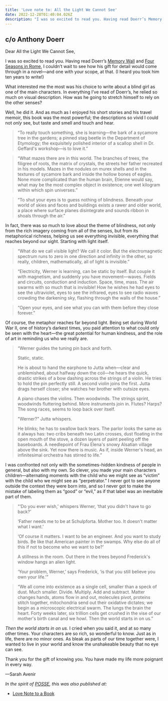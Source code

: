 ```yaml
---
title: 'Love note to: All the Light We Cannot See'
date: 2022-12-28T01:40:04.026Z
description: "I was so excited to read you. Having read Doerr’s Memory Wall and Four Seasons in Rome, I couldn’t wait to see how his gift for detail would come through in a novel—and one with your scope, at that. (I heard you took him ten years to write!) What interested me the most was his choice to write about a blind girl as one of the main characters. In everything I’ve read of Doerr’s, he relied so much on visual description. How was he going to stretch himself to rely on the other senses?..."
---
```


## c/o Anthony Doerr

Dear All the Light We Cannot See,

I was so excited to read you. Having read Doerr’s [Memory Wall](https://www.anthonydoerr.com/books/memory-wall) and [Four Seasons in Rome](https://www.anthonydoerr.com/books/four-seasons-in-rome), I couldn’t wait to see how his gift for detail would come through in a novel—and one with your scope, at that. (I heard you took him ten years to write!)

What interested me the most was his choice to write about a blind girl as one of the main characters. In everything I’ve read of Doerr’s, he relied so much on visual description. How was he going to stretch himself to rely on the other senses?

Well, he did it. And as much as I enjoyed his short stories and his travel memoir, this book was the most powerful; the descriptions so vivid I could not *only* see, but taste and smell and touch and hear.

> “To really touch something, she is learning—the bark of a sycamore tree in the gardens; a pinned stag beetle in the Department of Etymology; the exquisitely polished interior of a scallop shell in Dr. Geffard's workshop—is to love it.”

> “What mazes there are in this world. The branches of trees, the filigree of roots, the matrix of crystals, the streets her father recreated in his models. Mazes in the nodules on murex shells and in the textures of sycamore bark and inside the hollow bones of eagles. None more complicated than the human brain, Etienne would say, what may be the most complex object in existence; one wet kilogram within which spin universes.”

> “To shut your eyes is to guess nothing of blindness. Beneath your world of skies and faces and buildings exists a rawer and older world, a place where surface planes disintegrate and sounds ribbon in shoals through the air.”

In fact, there was so much to love about the theme of blindness, not only from the rich imagery coming from all of the senses, but from its metaphorical richness, helping us see everything invisible, everything that reaches beyond our sight. Starting with light itself.

> “What do we call visible light? We call it color. But the electromagnetic spectrum runs to zero in one direction and infinity in the other, so really, children, mathematically, all of light is invisible.”

> “Electricity, Werner is learning, can be static by itself. But couple it with magnetism, and suddenly you have movement—waves. Fields and circuits, conduction and induction. Space, time, mass. The air swarms with so much that is invisible! How he wishes he had eyes to see the ultraviolet, eyes to see the infrared, eyes to see radio waves crowding the darkening sky, flashing through the walls of the house.”

> “Open your eyes, and see what you can with them before they close forever.”

Of course, the metaphor reaches far beyond light. Being set during World War II, one of history’s darkest times, you paid attention to what could only be seen with the heart—the great potential for human kindness, and the role of art in reminding us who we really are.

> “Werner guides the tuning pin back and forth.
> 
> Static, static.
> 
> He is about to hand the earphone to Jutta when—clear and unblemished, about halfway down the coil—he hears the quick, drastic strikes of a bow dashing across the strings of a violin. He tries to hold the pin perfectly still. A second violin joins the first. Jutta drags herself closer; she watches her brother with outsize eyes.
> 
> A piano chases the violins. Then woodwinds. The strings sprint, woodwinds fluttering behind. More instruments join in. Flutes? Harps? The song races, seems to loop back over itself.
> 
> "Werner?" Jutta whispers.
> 
> He blinks; he has to swallow back tears. The parlor looks the same as it always has: two cribs beneath two Latin crosses, dust floating in the open mouth of the stove, a dozen layers of paint peeling off the baseboards. A needlepoint of Frau Elena's snowy Alsatian village above the sink. Yet now there is music. As if, inside Werner's head, an infinitesimal orchestra has stirred to life.”

I was confronted not only with the sometimes-hidden kindness of people in general, but also with my own. So clever, you made your main characters children—alternating moments with the child who we might see as “victim” with the child who we might see as “perpetrator.” I never got to see anyone outside the context they were born into, and so I never got to make the mistake of labeling them as “good” or “evil,” as if that label was an inevitable part of them.

> “‘Do you ever wish,’ whispers Werner, ‘that you didn't have to go back?’
> 
> ‘Father needs me to be at Schulpforta. Mother too. It doesn't matter what I want.’
> 
> ‘Of course it matters. I want to be an engineer. And you want to study birds. Be like that American painter in the swamps. Why else do all of this if not to become who we want to be?’
> 
> A stillness in the room. Out there in the trees beyond Frederick's window hangs an alien light.
> 
> ‘Your problem, Werner,’ says Frederick, ‘is that you still believe you own your life.’”

> “We all come into existence as a single cell, smaller than a speck of dust. Much smaller. Divide. Multiply. Add and subtract. Matter changes hands, atoms flow in and out, molecules pivot, proteins stitch together, mitochondria send out their oxidative dictates; we begin as a microscopic electrical swarm. The lungs the brain the heart. Forty weeks later, six trillion cells get crushed in the vise of our mother's birth canal and we howl. Then the world starts in on us.”

*Then the world starts in on us.* I cried when you said it, and at so many other times. Your characters are so rich, so wonderful to know. Just as in life, there are no minor ones. As bleak as parts of our time together were, I wanted to live in your world and know the unshakeable beauty that no eye can see.

Thank you for the gift of knowing you. You have made my life more poignant in every way.

—Sarah Avenir

*In the spirit of [POSSE](https://indieweb.org/POSSE), this was also published at:*

* [Love Note to a Book](https://lovenotetoabook.substack.com/p/to-all-the-light-we-cannot-see)
